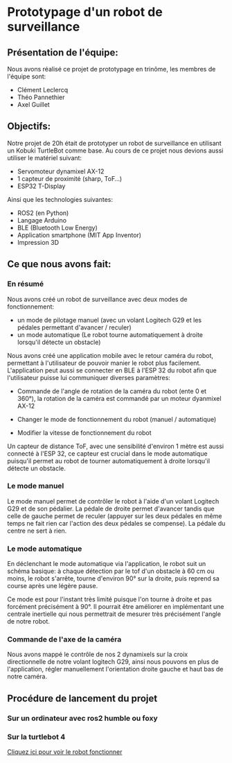 # Prototypage d'un robot de surveillance

## Présentation de l'équipe:

Nous avons réalisé ce projet de prototypage en trinôme, les membres de l'équipe sont: <br>

- Clément Leclercq
- Théo Pannethier 
- Axel Guillet

## Objectifs:

Notre projet de 20h était de prototyper un robot de surveillance en utilisant un Kobuki TurtleBot comme base. Au cours de ce projet nous devions aussi utiliser le matériel suivant:

- Servomoteur dynamixel AX-12
- 1 capteur de proximité (sharp, ToF…)
- ESP32 T-Display
  
Ainsi que les technologies suivantes:

- ROS2 (en Python)
- Langage Arduino
- BLE (Bluetooth Low Energy)
- Application smartphone (MIT App Inventor)
- Impression 3D

## Ce que nous avons fait:

### En résumé

Nous avons créé un robot de surveillance avec deux modes de fonctionnement: 

- un mode de pilotage manuel (avec un volant Logitech G29 et les pédales permettant d'avancer / reculer)
- un mode automatique (Le robot tourne automatiquement à droite lorsqu'il détecte un obstacle)

Nous avons créé une application mobile avec le retour caméra du robot, permettant à l'utilisateur de pouvoir manier le robot plus facilement. L'application peut aussi se connecter en BLE à l'ESP 32 du robot afin que l'utilisateur puisse lui communiquer diverses paramètres:

- Commande de l'angle de rotation de la caméra du robot (ente 0 et 360°), la rotation de la caméra est commandé par un moteur dyanmixel AX-12

- Changer le mode de fonctionnement du robot (manuel / automatique)
  
- Modifier la vitesse de fonctionnement du robot

Un capteur de distance ToF, avec une sensibilité d'environ 1 mètre est aussi connecté à l'ESP 32, ce capteur est crucial dans le mode automatique puisqu'il permet au robot de tourner automatiquement à droite lorsqu'il détecte un obstacle.

### Le mode manuel

Le mode manuel permet de contrôler le robot à l'aide d'un volant Logitech G29 et de son pédalier.
La pédale de droite permet d'avancer tandis que celle de gauche permet de reculer (appuyer sur les deux pédales en même temps ne fait rien car l'action des deux pédales se compense).
La pédale du centre ne sert à rien.

### Le mode automatique

En déclenchant le mode automatique via l'application, le robot suit un schéma basique: à chaque détection par le tof d'un obstacle à 60 cm ou moins, le robot s'arrête, tourne d'environ 90° sur la droite, puis reprend sa course après une légère pause.

Ce mode est pour l'instant très limité puisque l'on tourne à droite et pas forcément précisément à 90°. Il pourrait être améliorer en implémentant une centrale inertielle qui nous permettrait de mesurer très précisément l'angle de notre robot.  

### Commande de l'axe de la caméra

Nous avons mappé le contrôle de nos 2 dynamixels sur la croix directionnelle de notre volant logitech G29, ainsi nous pouvons en plus de l'application, régler manuellement l'orientation droite gauche et haut bas de notre caméra.

## Procédure de lancement du projet

### Sur un ordinateur avec ros2 humble ou foxy

### Sur la turtlebot 4 










[Cliquez ici pour voir le robot fonctionner](U)


